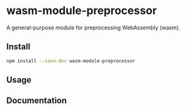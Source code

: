 # wasm-module-preprocessor

A general-purpose module for preprocessing WebAssembly (wasm).

## Install

```bash
npm install --save-dev wasm-module-preprocessor
```

## Usage

## Documentation
